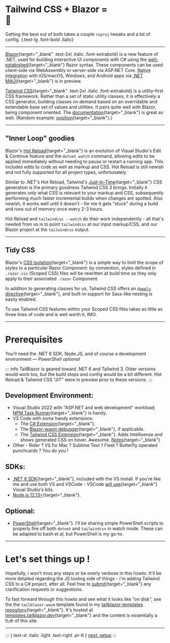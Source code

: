 # Tailwind CSS + Blazor = <div class="emoji">💯</div>

Getting the best out of both takes a couple `csproj` tweaks and a bit of config. {.text-lg .font-bold .italic}

---

[Blazor](https://dotnet.microsoft.com/apps/aspnet/web-apps/blazor){target="_blank" .text-2xl .italic .font-extrabold} is a new feature of .NET, used for building interactive UI components with C# using the [well-estabished](https://weblogs.asp.net/scottgu/introducing-razor){target="_blank"} Razor syntax. These components can be used client-side via WebAssembly or server-side via ASP.NET Core. <abbr title="native rendering, not a 'bundled browser'; native API access">Native integration</abbr> with iOS/macOS, Windows, and Android apps via [.NET MAUI](https://docs.microsoft.com/en-us/dotnet/maui/){target="_blank"} is in preview.

[Tailwind CSS](https://tailwindcss.com/){target="_blank" .text-2xl .italic .font-extrabold} is a utility-first CSS framework.  Rather than a set of static utility classes, it is effectively a CSS generator, building classes on demand based on an overridable and extendable base set of values and utilities.  It pairs quite well with Blazor, being component oriented.  The [documentation](https://tailwindcss.com/docs/utility-first){target="_blank"} is great as well. (Random example: [position](https://tailwindcss.com/docs/position){target="_blank"}.)  

---

## "Inner Loop" goodies

Blazor's [Hot Reload](https://docs.microsoft.com/en-us/aspnet/core/test/hot-reload?view=aspnetcore-6.0){target="_blank"} is an evolution of Visual Studio's Edit & Continue feature and the `dotnet watch` command, allowing edits to be applied immediately without needing to pause or restart a running app.  This includes edits to code as well as markup and CSS.  Hot Reload is still newish and not fully supported for all project types, unfortunately.

Similar to .NET's Hot Reload, Tailwind's [Just-In-Time](https://tailwindcss.com/blog/tailwindcss-v3#just-in-time-all-the-time){target="_blank"} CSS generation is the primary goodness Tailwind CSS 3 brings.  Initially it generates only what CSS is relevant to your markup and CSS, subsequently performing much faster incremental builds when changes are spotted.  Also newish, it works well until it doesn't - for me it gets "stuck" during a build and runs out of memory once every 2-3 hours.

Hot Reload and `tailwindcss --watch` do their work independently - all that's needed from us is to point `tailwindcss` at our input markup/CSS, and our Blazor project at the `tailwindcss` output.

---

## Tidy CSS

Blazor's [CSS Isolation](https://docs.microsoft.com/en-us/aspnet/core/blazor/components/css-isolation?view=aspnetcore-6.0){target="_blank"} is a simple way to limit the scope of styles to a particular Razor Component: by convention, styles defined in `.razor.css` (Scoped CSS) files will be rewritten at build time so they only apply to their associated `.razor` Component. 

In addition to generating classes for us, Tailwind CSS offers an [`@apply` directive](https://tailwindcss.com/docs/functions-and-directives#apply){target="_blank"}, and built-in support for Sass-like nesting is easily enabled.  

To use Tailwind CSS features within your Scoped CSS files takes as little as three lines of code and is well worth it, IMO.

---

# Prerequisites

You'll need the .NET 6 SDK, Node.JS, and of course a development environment — _PowerShell optional_

::: info
TailBlazor is geared toward .NET 6 and Tailwind 3. Older versions would work too, but the build steps and config would be a bit different.  Hot Reload & Tailwind CSS "JIT" were in preview prior to these versions.
:::

## Development Environment:

- Visual Studio 2022 with "ASP.NET and web development" workload; [NPM Task Runner](https://marketplace.visualstudio.com/items?itemName=MadsKristensen.NpmTaskRunner64){target="_blank"} is handy.
- VS Code with some handy extensions:
  - The [C# Extension](https://marketplace.visualstudio.com/items?itemName=ms-dotnettools.csharp){target="_blank"}.
  - The [Blazor-wasm debugger](https://marketplace.visualstudio.com/items?itemName=ms-dotnettools.blazorwasm-companion){target="_blank"}, if applicable.
  - The [Tailwind CSS Extension](https://marketplace.visualstudio.com/items?itemName=bradlc.vscode-tailwindcss){target="_blank"}.  Adds Intellisense and shows generated CSS on hover.  Awesome.  [Notes](/notes#VSCode){target="_blank"}
- Other - Rider ? VS for Mac ? Sublime Text ? Fleet ? Butterfly operated punchcards ? You do you !


## SDKs:

- [.NET 6 SDK](https://dotnet.microsoft.com/download/dotnet/6.0){target="_blank"}, included with the VS install. If you're like me and use both VS and VSCode - VSCode [will use](/images/vscode_msbuild_bits.png){target="_blank"} Visual Studio's bits.
- [Node.js 12.13+](https://nodejs.org/en/download/){target="_blank"}.

## Optional:

- [PowerShell](https://docs.microsoft.com/en-us/powershell/scripting/install/installing-powershell?view=powershell-7.2){target="_blank"}. I'll be sharing simple PowerShell scripts to properly fire off both `dotnet` and `tailwindcss` in watch mode. These can be adapted to bash et al, but PowerShell is my go-to.

---

# Let's set things up !

Hopefully, i won't miss any steps or be overly verbose in this howto. It'll be more detailed regarding the JS tooling side of things - i'm adding Tailwind CSS to a C# project, after all.  Feel free to [submit](https://github.com/McNerdius/TailBlazor/issues){target="_blank"} any clarification requests or suggestions.

To fast forward through this howto and see what it looks like "on disk", see the the `tailblazor-wasm` template found in my [tailblazor-templates repository](https://www.github.com/McNerdius/tailblazor-templates){target="_blank"}.  It's hosted at [templates.tailblazor.dev](https://templates.tailblazor.dev/){target="_blank"} and the content is essentially a tl;dr of this site.

---

::: {.text-xl .italic .light .text-right .pr-6 }
[next: setup](/setup)
::: 
